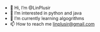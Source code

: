 - 👋 Hi, I’m @LinPlusir
- 👀 I’m interested in python and java
- 🌱 I’m currently learning algogrithms
- 📫 How to reach me linplusir@gmail.com

<!---
LinPlusir/LinPlusir is a ✨ special ✨ repository because its `README.md` (this file) appears on your GitHub profile.
You can click the Preview link to take a look at your changes.
--->
